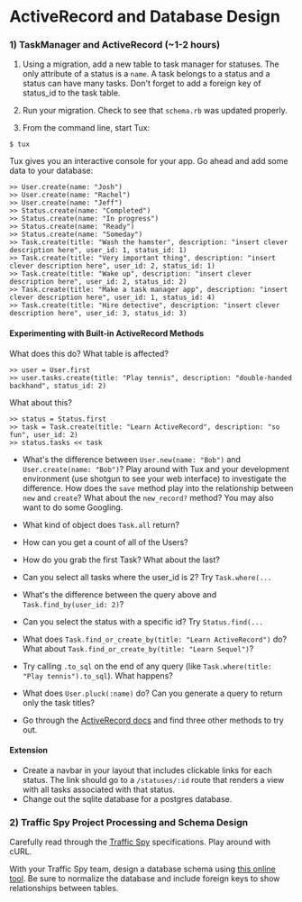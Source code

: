 # ActiveRecord and Database Design

### 1) TaskManager and ActiveRecord (~1-2 hours)

1) Using a migration, add a new table to task manager for statuses. The only attribute of a status is a `name`. A task belongs to a status and a status can have many tasks. Don't forget to add a foreign key of status_id to the task table. 

2) Run your migration. Check to see that `schema.rb` was updated properly. 

3) From the command line, start Tux:

```
$ tux
```

Tux gives you an interactive console for your app. Go ahead and add some data to your database:

```
>> User.create(name: "Josh")
>> User.create(name: "Rachel")
>> User.create(name: "Jeff")
>> Status.create(name: "Completed")
>> Status.create(name: "In progress")
>> Status.create(name: "Ready")
>> Status.create(name: "Someday")
>> Task.create(title: "Wash the hamster", description: "insert clever description here", user_id: 1, status_id: 1)
>> Task.create(title: "Very important thing", description: "insert clever description here", user_id: 2, status_id: 1)
>> Task.create(title: "Wake up", description: "insert clever description here", user_id: 2, status_id: 2)
>> Task.create(title: "Make a task manager app", description: "insert clever description here", user_id: 1, status_id: 4)
>> Task.create(title: "Hire detective", description: "insert clever description here", user_id: 3, status_id: 3)
```

#### Experimenting with Built-in ActiveRecord Methods

What does this do? What table is affected? 

```
>> user = User.first
>> user.tasks.create(title: "Play tennis", description: "double-handed backhand", status_id: 2)
```

What about this?

```
>> status = Status.first
>> task = Task.create(title: "Learn ActiveRecord", description: "so fun", user_id: 2)
>> status.tasks << task
```

* What's the difference between `User.new(name: "Bob")` and `User.create(name: "Bob")`? Play around with Tux and your development environment (use shotgun to see your web interface) to investigate the difference. How does the `save` method play into the relationship between `new` and `create`? What about the `new_record?` method? You may also want to do some Googling. 

* What kind of object does `Task.all` return? 
* How can you get a count of all of the Users? 
* How do you grab the first Task? What about the last? 
* Can you select all tasks where the user_id is 2? Try `Task.where(...`
* What's the difference between the query above and `Task.find_by(user_id: 2)`?
* Can you select the status with a specific id? Try `Status.find(...`
* What does `Task.find_or_create_by(title: "Learn ActiveRecord")` do? What about `Task.find_or_create_by(title: "Learn Sequel")`?
* Try calling `.to_sql` on the end of any query (like `Task.where(title: "Play tennis").to_sql`). What happens?
* What does `User.pluck(:name)` do? Can you generate a query to return only the task titles? 
* Go through the [ActiveRecord docs](http://guides.rubyonrails.org/active_record_querying.html) and find three other methods to try out. 

#### Extension

* Create a navbar in your layout that includes clickable links for each status. The link should go to a `/statuses/:id` route that renders a view with all tasks associated with that status. 
* Change out the sqlite database for a postgres database. 

### 2) Traffic Spy Project Processing and Schema Design

Carefully read through the [Traffic Spy](https://github.com/JumpstartLab/curriculum/blob/master/source/projects/traffic_spy.markdown) specifications. Play around with cURL.

With your Traffic Spy team, design a database schema using [this online tool](http://ondras.zarovi.cz/sql/demo/). Be sure to normalize the database and include foreign keys to show relationships between tables. 
